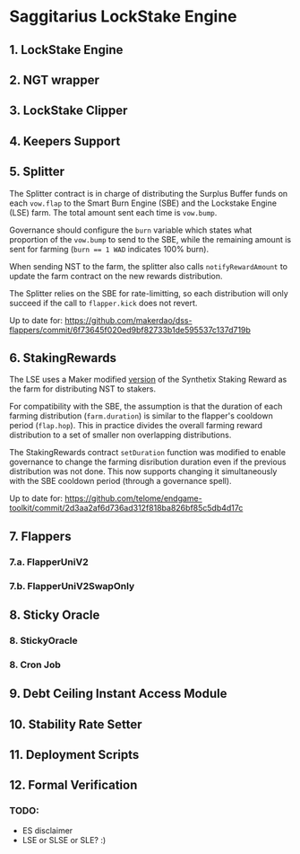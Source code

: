# Saggitarius LockStake Engine

## 1. LockStake Engine

## 2. NGT wrapper

## 3. LockStake Clipper

## 4. Keepers Support

## 5. Splitter

The Splitter contract is in charge of distributing the Surplus Buffer funds on each `vow.flap` to the Smart Burn Engine (SBE) and the Lockstake Engine (LSE) farm. The total amount sent each time is `vow.bump`.

Governance should configure the `burn` variable which states what proportion of the `vow.bump` to send to the SBE, while the remaining amount is sent for farming (`burn == 1 WAD` indicates 100% burn).

When sending NST to the farm, the splitter also calls `notifyRewardAmount` to update the farm contract on the new rewards distribution.

The Splitter relies on the SBE for rate-limitting, so each distribution will only succeed if the call to `flapper.kick` does not revert.

Up to date for: https://github.com/makerdao/dss-flappers/commit/6f73645f020ed9bf82733b1de595537c137d719b


## 6. StakingRewards

The LSE uses a Maker modified [version](https://github.com/telome/endgame-toolkit/blob/2d3aa2af6d736ad312f818ba826bf85c5db4d17c/README.md#farms) of the Synthetix Staking Reward as the farm for distributing NST to stakers.

For compatibility with the SBE, the assumption is that the duration of each farming distribution (`farm.duration`) is similar to the flapper's cooldown period (`flap.hop`). This in practice divides the overall farming reward distribution to a set of smaller non overlapping distributions.

The StakingRewards contract `setDuration` function was modified to enable governance to change the farming disribution duration even if the previous distribution was not done. This now supports changing it simultaneously with the SBE cooldown period (through a governance spell).

Up to date for: https://github.com/telome/endgame-toolkit/commit/2d3aa2af6d736ad312f818ba826bf85c5db4d17c

## 7. Flappers
### 7.a. FlapperUniV2
### 7.b. FlapperUniV2SwapOnly

## 8. Sticky Oracle
### 8. StickyOracle 
### 8. Cron Job

## 9. Debt Ceiling Instant Access Module

## 10. Stability Rate Setter

## 11. Deployment Scripts

## 12. Formal Verification
    
### TODO:
- ES disclaimer
- LSE or SLSE or SLE? :)



